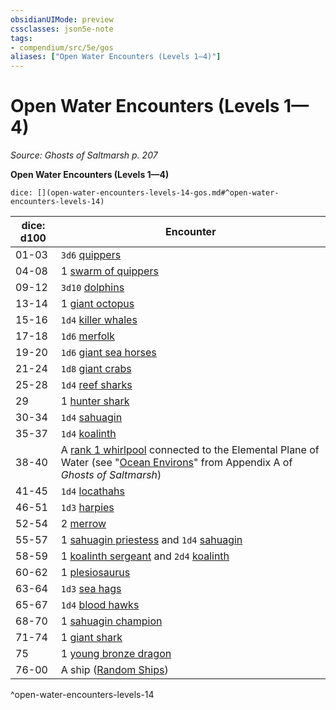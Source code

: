 ```yaml
---
obsidianUIMode: preview
cssclasses: json5e-note
tags:
- compendium/src/5e/gos
aliases: ["Open Water Encounters (Levels 1—4)"]
---
```

# Open Water Encounters (Levels 1—4)
*Source: Ghosts of Saltmarsh p. 207* 

**Open Water Encounters (Levels 1—4)**

`dice: [](open-water-encounters-levels-14-gos.md#^open-water-encounters-levels-14)`

| dice: d100 | Encounter |
|------------|-----------|
| 01-03 | `3d6` [quippers](/2-Mechanics/CLI/bestiary/beast/quipper.md) |
| 04-08 | 1 [swarm of quippers](/2-Mechanics/CLI/bestiary/beast/swarm-of-quippers.md) |
| 09-12 | `3d10` [dolphins](/2-Mechanics/CLI/bestiary/beast/dolphin-mpmm.md) |
| 13-14 | 1 [giant octopus](/2-Mechanics/CLI/bestiary/beast/giant-octopus.md) |
| 15-16 | `1d4` [killer whales](/2-Mechanics/CLI/bestiary/beast/killer-whale.md) |
| 17-18 | `1d6` [merfolk](/2-Mechanics/CLI/bestiary/humanoid/merfolk.md) |
| 19-20 | `1d6` [giant sea horses](/2-Mechanics/CLI/bestiary/beast/giant-sea-horse.md) |
| 21-24 | `1d8` [giant crabs](/2-Mechanics/CLI/bestiary/beast/giant-crab.md) |
| 25-28 | `1d4` [reef sharks](/2-Mechanics/CLI/bestiary/beast/reef-shark.md) |
| 29 | 1 [hunter shark](/2-Mechanics/CLI/bestiary/beast/hunter-shark.md) |
| 30-34 | `1d4` [sahuagin](/2-Mechanics/CLI/bestiary/humanoid/sahuagin.md) |
| 35-37 | `1d4` [koalinth](/2-Mechanics/CLI/bestiary/humanoid/koalinth-gos.md) |
| 38-40 | A [rank 1 whirlpool](/2-Mechanics/CLI/tables/whirlpools-whirlpool-rank-gos.md) connected to the Elemental Plane of Water (see "[Ocean Environs](/2-Mechanics/CLI/rules/variant-rules/ocean-environs-gos.md)" from Appendix A of *Ghosts of Saltmarsh*) |
| 41-45 | `1d4` [locathahs](/2-Mechanics/CLI/bestiary/humanoid/locathah-gos.md) |
| 46-51 | `1d3` [harpies](/2-Mechanics/CLI/bestiary/monstrosity/harpy.md) |
| 52-54 | 2 [merrow](/2-Mechanics/CLI/bestiary/monstrosity/merrow.md) |
| 55-57 | 1 [sahuagin priestess](/2-Mechanics/CLI/bestiary/humanoid/sahuagin-priestess.md) and `1d4` [sahuagin](/2-Mechanics/CLI/bestiary/humanoid/sahuagin.md) |
| 58-59 | 1 [koalinth sergeant](/2-Mechanics/CLI/bestiary/humanoid/koalinth-sergeant-gos.md) and `2d4` [koalinth](/2-Mechanics/CLI/bestiary/humanoid/koalinth-gos.md) |
| 60-62 | 1 [plesiosaurus](/2-Mechanics/CLI/bestiary/beast/plesiosaurus.md) |
| 63-64 | `1d3` [sea hags](/2-Mechanics/CLI/bestiary/fey/sea-hag.md) |
| 65-67 | `1d4` [blood hawks](/2-Mechanics/CLI/bestiary/beast/blood-hawk.md) |
| 68-70 | 1 [sahuagin champion](/2-Mechanics/CLI/bestiary/humanoid/sahuagin-champion-gos.md) |
| 71-74 | 1 [giant shark](/2-Mechanics/CLI/bestiary/beast/giant-shark.md) |
| 75 | 1 [young bronze dragon](/2-Mechanics/CLI/bestiary/dragon/young-bronze-dragon.md) |
| 76-00 | A ship ([Random Ships](/2-Mechanics/CLI/rules/variant-rules/random-ships-gos.md)) |
^open-water-encounters-levels-14